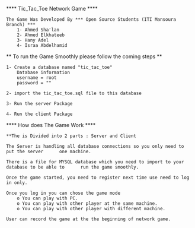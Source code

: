 **** Tic_Tac_Toe Network Game ****
	
	The Game Was Developed By *** Open Source Students (ITI Mansoura Branch) ***
		1- Ahmed Sha'lan
		2- Ahmed Elkhateeb
		3- Hany Adel
		4- Israa Abdelhamid

** To run the Game Smoothly please follow the coming steps **

	1- Create a database named "tic_tac_toe"
		Database information
		username = root
		password = ""

	2- import the tic_tac_toe.sql file to this database
		
	3- Run the server Package

	4- Run the client Package


**** How does The Game Work ****

	**The is Divided into 2 parts : Server and Client

	The Server is handling all database connections so you only need to put the server 		one machine.

	There is a file for MYSQL database which you need to import to your database to be able to 		run the game smoothly.

	Once the game started, you need to register next time use need to log in only.

	Once you log in you can chose the game mode
		o You can play with PC.
		o You can play with other player at the same machine.
		o You can play with other player with different machine.

 	User can record the game at the the beginning of network game.

